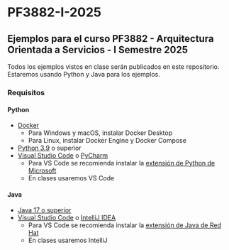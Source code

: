 # PF3882-I-2025

## Ejemplos para el curso PF3882 - Arquitectura Orientada a Servicios - I Semestre 2025

Todos los ejemplos vistos en clase serán publicados en este repositorio. Estaremos usando Python y Java para los ejemplos.

### Requisitos

#### Python

- [Docker](https://www.docker.com/products/docker-desktop)
  - Para Windows y macOS, instalar Docker Desktop
  - Para Linux, instalar Docker Engine y Docker Compose
- [Python 3.9](https://www.python.org/downloads/) o superior
- [Visual Studio Code](https://code.visualstudio.com/) o [PyCharm](https://www.jetbrains.com/pycharm/download/other.html)
  - Para VS Code se recomienda instalar la [extensión de Python de Microsoft](https://marketplace.visualstudio.com/items?itemName=ms-python.python)
  - En clases usaremos VS Code

#### Java

- [Java 17 o superior](https://www.oracle.com/java/technologies/downloads/?er=221886)
- [Visual Studio Code](https://code.visualstudio.com/) o [IntelliJ IDEA](https://www.jetbrains.com/idea/download/other.html)
  - Para VS Code se recomienda instalar la [extensión de Java de Red Hat](https://marketplace.visualstudio.com/items?itemName=redhat.java)
  - En clases usaremos IntelliJ
